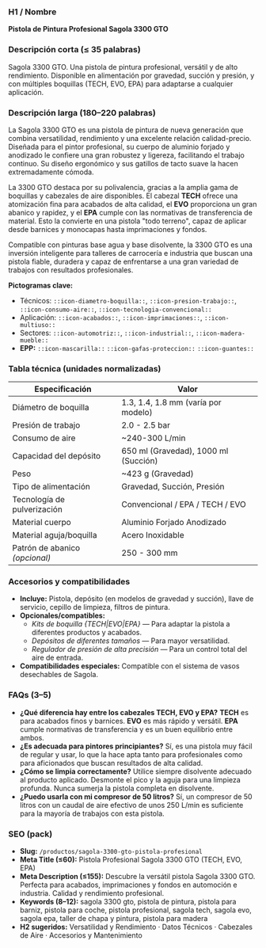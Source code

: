 ### H1 / Nombre
**Pistola de Pintura Profesional Sagola 3300 GTO**

### Descripción corta (≤ 35 palabras)
Sagola 3300 GTO. Una pistola de pintura profesional, versátil y de alto rendimiento. Disponible en alimentación por gravedad, succión y presión, y con múltiples boquillas (TECH, EVO, EPA) para adaptarse a cualquier aplicación.

### Descripción larga (180–220 palabras)
La Sagola 3300 GTO es una pistola de pintura de nueva generación que combina versatilidad, rendimiento y una excelente relación calidad-precio. Diseñada para el pintor profesional, su cuerpo de aluminio forjado y anodizado le confiere una gran robustez y ligereza, facilitando el trabajo continuo. Su diseño ergonómico y sus gatillos de tacto suave la hacen extremadamente cómoda.

La 3300 GTO destaca por su polivalencia, gracias a la amplia gama de boquillas y cabezales de aire disponibles. El cabezal **TECH** ofrece una atomización fina para acabados de alta calidad, el **EVO** proporciona un gran abanico y rapidez, y el **EPA** cumple con las normativas de transferencia de material. Esto la convierte en una pistola "todo terreno", capaz de aplicar desde barnices y monocapas hasta imprimaciones y fondos.

Compatible con pinturas base agua y base disolvente, la 3300 GTO es una inversión inteligente para talleres de carrocería e industria que buscan una pistola fiable, duradera y capaz de enfrentarse a una gran variedad de trabajos con resultados profesionales.

**Pictogramas clave:**
- Técnicos: `::icon-diametro-boquilla::`, `::icon-presion-trabajo::`, `::icon-consumo-aire::`, `::icon-tecnologia-convencional::`
- Aplicación: `::icon-acabados::`, `::icon-imprimaciones::`, `::icon-multiuso::`
- Sectores: `::icon-automotriz::`, `::icon-industrial::`, `::icon-madera-mueble::`
- **EPP:** `::icon-mascarilla::` `::icon-gafas-proteccion::` `::icon-guantes::`

### Tabla técnica (unidades normalizadas)
| **Especificación** | **Valor** |
|---|---|
| Diámetro de boquilla | 1.3, 1.4, 1.8 mm (varía por modelo) |
| Presión de trabajo | 2.0 - 2.5 bar |
| Consumo de aire | ~240-300 L/min |
| Capacidad del depósito | 650 ml (Gravedad), 1000 ml (Succión) |
| Peso | ~423 g (Gravedad) |
| Tipo de alimentación | Gravedad, Succión, Presión |
| Tecnología de pulverización | Convencional / EPA / TECH / EVO |
| Material cuerpo | Aluminio Forjado Anodizado |
| Material aguja/boquilla | Acero Inoxidable |
| Patrón de abanico *(opcional)* | 250 - 300 mm |

### Accesorios y compatibilidades
- **Incluye:** Pistola, depósito (en modelos de gravedad y succión), llave de servicio, cepillo de limpieza, filtros de pintura.
- **Opcionales/compatibles:**
  - *Kits de boquilla {TECH|EVO|EPA}* — Para adaptar la pistola a diferentes productos y acabados.
  - *Depósitos de diferentes tamaños* — Para mayor versatilidad.
  - *Regulador de presión de alta precisión* — Para un control total del aire de entrada.
- **Compatibilidades especiales:** Compatible con el sistema de vasos desechables de Sagola.

### FAQs (3–5)
- **¿Qué diferencia hay entre los cabezales TECH, EVO y EPA?** **TECH** es para acabados finos y barnices. **EVO** es más rápido y versátil. **EPA** cumple normativas de transferencia y es un buen equilibrio entre ambos.
- **¿Es adecuada para pintores principiantes?** Sí, es una pistola muy fácil de regular y usar, lo que la hace apta tanto para profesionales como para aficionados que buscan resultados de alta calidad.
- **¿Cómo se limpia correctamente?** Utilice siempre disolvente adecuado al producto aplicado. Desmonte el pico y la aguja para una limpieza profunda. Nunca sumerja la pistola completa en disolvente.
- **¿Puedo usarla con mi compresor de 50 litros?** Sí, un compresor de 50 litros con un caudal de aire efectivo de unos 250 L/min es suficiente para la mayoría de trabajos con esta pistola.

### SEO (pack)
- **Slug:** `/productos/sagola-3300-gto-pistola-profesional`
- **Meta Title (≤60):** Pistola Profesional Sagola 3300 GTO (TECH, EVO, EPA)
- **Meta Description (≤155):** Descubre la versátil pistola Sagola 3300 GTO. Perfecta para acabados, imprimaciones y fondos en automoción e industria. Calidad y rendimiento profesional.
- **Keywords (8–12):** sagola 3300 gto, pistola de pintura, pistola para barniz, pistola para coche, pistola profesional, sagola tech, sagola evo, sagola epa, taller de chapa y pintura, pistola para madera
- **H2 sugeridos:** Versatilidad y Rendimiento · Datos Técnicos · Cabezales de Aire · Accesorios y Mantenimiento